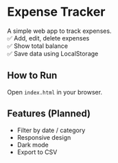 # Expense Tracker

A simple web app to track expenses.  
✅ Add, edit, delete expenses  
✅ Show total balance  
✅ Save data using LocalStorage  

## How to Run
Open `index.html` in your browser.

## Features (Planned)
- Filter by date / category
- Responsive design
- Dark mode
- Export to CSV
